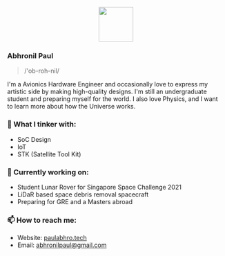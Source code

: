 <p align="center">
  <img height="80" src="https://freesvg.org/img/johnny_automatic_astronaut_s_helmet.png">
</p>

### Abhronil Paul

> /'ob-roh-nil/

I'm a Avionics Hardware Engineer and occasionally love to express my artistic side by making high-quality designs. I'm still an undergraduate student and preparing myself for the world. I also love Physics, and I want to learn more about how the Universe works.

### 🔧 What I tinker with:
- SoC Design
- IoT 
- STK (Satellite Tool Kit)

### 🏡 Currently working on:
- Student Lunar Rover for Singapore Space Challenge 2021
- LiDaR based space debris removal spacecraft
- Preparing for GRE and a Masters abroad

### 📫 How to reach me:

- Website: [paulabhro.tech](https://paulabhro.tech/)
- Email: [abhronilpaul@gmail.com](mailto:abhronilpaul@gmail.com)
